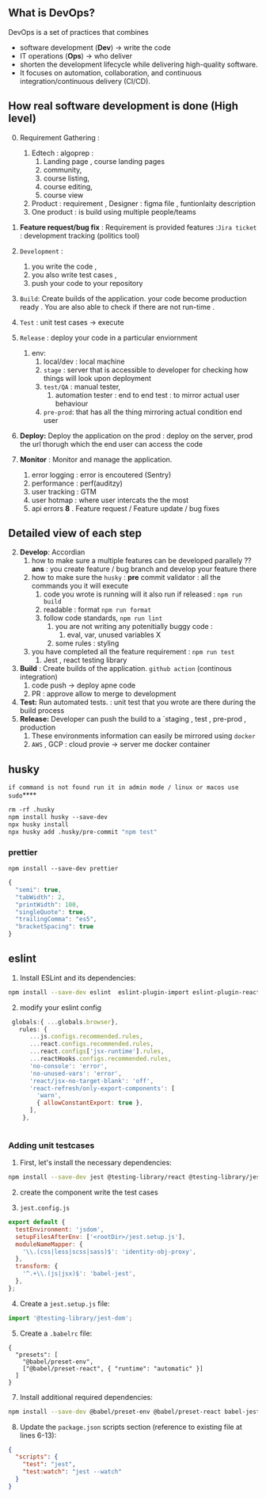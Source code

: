 ## **What is DevOps?**
DevOps is a set of practices that combines 
* software development (**Dev**)  -> write the code
* IT operations (**Ops**)  -> who deliver
* shorten the development lifecycle while delivering high-quality software.
* It focuses on automation, collaboration, and continuous integration/continuous delivery (CI/CD).


## How real software development is done (High level)
0. Requirement Gathering : 
   1. Edtech : algoprep : 
      1. Landing page , course landing pages 
      2. community, 
      3. course listing,
      4.  course editing, 
      5.  course view 
   2. Product : requirement , Designer : figma file , funtionlaity description
   3. One product : is build using multiple people/teams

1. **Feature request/bug fix** : Requirement is provided features :`Jira ticket` : development tracking  (politics tool)
2. `Development` : 
   1. you write the code , 
   2. you also write test cases , 
   3. push your code to your repository
3. `Build`: Create builds of the application. your code become production ready . You are also 
able to check if there are not run-time .
4. `Test` : unit test cases -> execute
5. `Release` : deploy your code in a particular enviornment 
   1. env: 
      1. local/dev : local machine
      2. `stage` : server that is accessible to developer for checking how things will look upon deployment
      3. `test/QA` : manual tester, 
         1. automation tester : end to end test : to mirror actual user behaviour 
      4. `pre-prod`:  that has all the thing mirroring actual condition end user
6. **Deploy:** Deploy the application on the prod : deploy on the server, prod the url thorugh which the end user can access the code
7.  **Monitor** : Monitor and manage the application.
    1.  error logging : error is encoutered (Sentry)
    2.  performance : perf(auditzy)
    3.  user tracking : GTM 
    4.  user hotmap : where user intercats the the most
    5.   api errors 
**8** . Feature request / Feature update / bug fixes


## Detailed view of each step
2. **Develop**: Accordian
   1. how to make sure a multiple features can be developed parallely ??
      **ans** :  you create feature / bug branch and develop your feature there 
   2. how to make sure the  `husky` : **pre** commit validator  : all the commands you it will execute
      1. code you wrote is running will it also run if released : `npm run build`
       3. readable : format `npm run format`
      3. follow code standards,  `npm run lint`
         1. you are not writing any potenitially buggy code : 
            1. eval, var, unused variables X
         2. some rules : styling
   3. you have completed all the feature requirement : `npm run test` 
      1. Jest , react testing library
3. **Build** :  Create builds of the application. `github action` (continous integration)
   1. code push -> deploy apne code
   2. PR : approve allow to merge  to development 
4. **Test:** Run automated tests. : unit test  that you wrote are  there during the build process
5. **Release:** Developer can push the build to a `staging , test , pre-prod ,  production 
   1. These environments information can easily be mirrored using `docker`
   2. `AWS` , GCP : cloud provie -> server me docker container



## husky
`if command is not found run it in admin mode / linux or macos use sudo`****

```bash
rm -rf .husky
npm install husky --save-dev
npx husky install
npx husky add .husky/pre-commit "npm test"
```

### prettier

```
npm install --save-dev prettier
```

```js
{
  "semi": true,
  "tabWidth": 2,
  "printWidth": 100,
  "singleQuote": true,
  "trailingComma": "es5",
  "bracketSpacing": true
} 
```

## eslint

1. Install ESLint and its dependencies:

```bash
npm install --save-dev eslint  eslint-plugin-import eslint-plugin-react  eslint-plugin-react-hooks
```

2. modify your eslint config
```js
 globals:{ ...globals.browser},
   rules: {
      ...js.configs.recommended.rules,
      ...react.configs.recommended.rules,
      ...react.configs['jsx-runtime'].rules,
      ...reactHooks.configs.recommended.rules,
      'no-console': 'error',
      'no-unused-vars': 'error',
      'react/jsx-no-target-blank': 'off',
      'react-refresh/only-export-components': [
        'warn',
        { allowConstantExport: true },
      ],
    },
  
```


### Adding unit testcases

1. First, let's install the necessary dependencies:

```bash
npm install --save-dev jest @testing-library/react @testing-library/jest-dom @testing-library/user-event jest-environment-jsdom
```

2. create the component write the test cases

3. `jest.config.js` 

```js
export default {
  testEnvironment: 'jsdom',
  setupFilesAfterEnv: ['<rootDir>/jest.setup.js'],
  moduleNameMapper: {
    '\\.(css|less|scss|sass)$': 'identity-obj-proxy',
  },
  transform: {
    '^.+\\.(js|jsx)$': 'babel-jest',
  },
};
```


4. Create a `jest.setup.js` file:

```javascript:jest.setup.js
import '@testing-library/jest-dom';
```

5. Create a `.babelrc` file:

```json:.babelrc
{
  "presets": [
    "@babel/preset-env",
    ["@babel/preset-react", { "runtime": "automatic" }]
  ]
}
```


7. Install additional required dependencies:

```bash
npm install --save-dev @babel/preset-env @babel/preset-react babel-jest identity-obj-proxy
```

8. Update the `package.json` scripts section (reference to existing file at lines 6-13):

```json:package.json
{
  "scripts": {
    "test": "jest",
    "test:watch": "jest --watch"
  }
}
```















